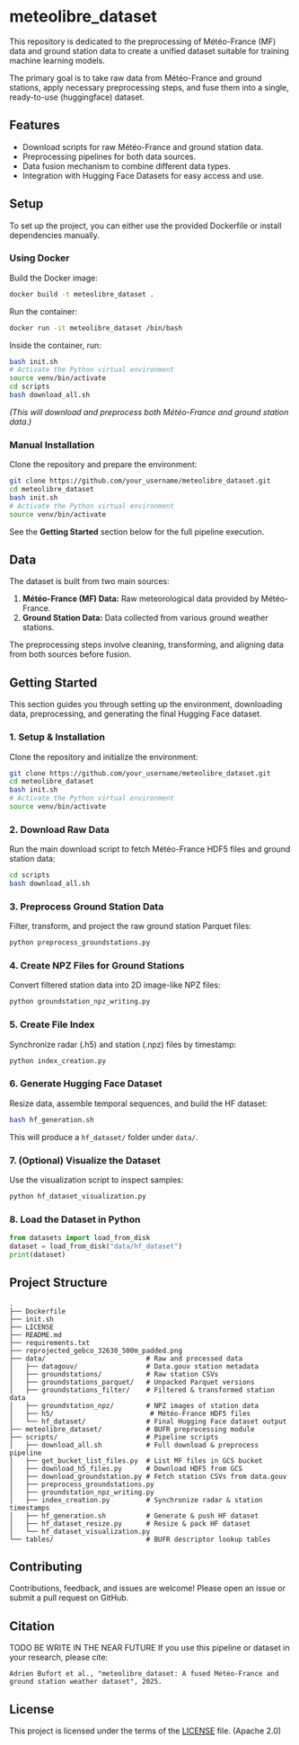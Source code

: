 # meteolibre_dataset

This repository is dedicated to the preprocessing of Météo-France (MF) data and ground station data to create a unified dataset suitable for training machine learning models.

The primary goal is to take raw data from Météo-France and ground stations, apply necessary preprocessing steps, and fuse them into a single, ready-to-use (huggingface) dataset.

## Features

- Download scripts for raw Météo-France and ground station data.
- Preprocessing pipelines for both data sources.
- Data fusion mechanism to combine different data types.
- Integration with Hugging Face Datasets for easy access and use.

## Setup

To set up the project, you can either use the provided Dockerfile or install dependencies manually.

### Using Docker

Build the Docker image:
```bash
docker build -t meteolibre_dataset .
```

Run the container:
```bash
docker run -it meteolibre_dataset /bin/bash
```

Inside the container, run:
```bash
bash init.sh
# Activate the Python virtual environment
source venv/bin/activate
cd scripts
bash download_all.sh
```  
*(This will download and preprocess both Météo-France and ground station data.)*

### Manual Installation

Clone the repository and prepare the environment:
```bash
git clone https://github.com/your_username/meteolibre_dataset.git
cd meteolibre_dataset
bash init.sh
# Activate the Python virtual environment
source venv/bin/activate
```

See the **Getting Started** section below for the full pipeline execution.

## Data

The dataset is built from two main sources:

1.  **Météo-France (MF) Data:** Raw meteorological data provided by Météo-France.
2.  **Ground Station Data:** Data collected from various ground weather stations.

The preprocessing steps involve cleaning, transforming, and aligning data from both sources before fusion.

## Getting Started

This section guides you through setting up the environment, downloading data, preprocessing, and generating the final Hugging Face dataset.

### 1. Setup & Installation

Clone the repository and initialize the environment:
```bash
git clone https://github.com/your_username/meteolibre_dataset.git
cd meteolibre_dataset
bash init.sh
# Activate the Python virtual environment
source venv/bin/activate
```

### 2. Download Raw Data

Run the main download script to fetch Météo-France HDF5 files and ground station data:
```bash
cd scripts
bash download_all.sh
```

### 3. Preprocess Ground Station Data

Filter, transform, and project the raw ground station Parquet files:
```bash
python preprocess_groundstations.py
```

### 4. Create NPZ Files for Ground Stations

Convert filtered station data into 2D image-like NPZ files:
```bash
python groundstation_npz_writing.py
```

### 5. Create File Index

Synchronize radar (.h5) and station (.npz) files by timestamp:
```bash
python index_creation.py
```

### 6. Generate Hugging Face Dataset

Resize data, assemble temporal sequences, and build the HF dataset:
```bash
bash hf_generation.sh
```
This will produce a `hf_dataset/` folder under `data/`.

### 7. (Optional) Visualize the Dataset

Use the visualization script to inspect samples:
```bash
python hf_dataset_visualization.py
```

### 8. Load the Dataset in Python

```python
from datasets import load_from_disk
dataset = load_from_disk("data/hf_dataset")
print(dataset)
```

## Project Structure

```
.
├── Dockerfile
├── init.sh
├── LICENSE
├── README.md
├── requirements.txt
├── reprojected_gebco_32630_500m_padded.png
├── data/                         # Raw and processed data
│   ├── datagouv/                 # Data.gouv station metadata
│   ├── groundstations/           # Raw station CSVs
│   ├── groundstations_parquet/   # Unpacked Parquet versions
│   ├── groundstations_filter/    # Filtered & transformed station data
│   ├── groundstation_npz/        # NPZ images of station data
│   ├── h5/                        # Météo-France HDF5 files
│   └── hf_dataset/               # Final Hugging Face dataset output
├── meteolibre_dataset/           # BUFR preprocessing module
├── scripts/                      # Pipeline scripts
│   ├── download_all.sh           # Full download & preprocess pipeline
│   ├── get_bucket_list_files.py  # List MF files in GCS bucket
│   ├── download_h5_files.py      # Download HDF5 from GCS
│   ├── download_groundstation.py # Fetch station CSVs from data.gouv
│   ├── preprocess_groundstations.py
│   ├── groundstation_npz_writing.py
│   ├── index_creation.py         # Synchronize radar & station timestamps
│   ├── hf_generation.sh          # Generate & push HF dataset
│   ├── hf_dataset_resize.py      # Resize & pack HF dataset
│   └── hf_dataset_visualization.py
└── tables/                       # BUFR descriptor lookup tables
``` 

## Contributing

Contributions, feedback, and issues are welcome! Please open an issue or submit a pull request on GitHub.

## Citation

TODO BE WRITE IN THE NEAR FUTURE
If you use this pipeline or dataset in your research, please cite:

```
Adrien Bufort et al., "meteolibre_dataset: A fused Météo-France and ground station weather dataset", 2025.
```

## License

This project is licensed under the terms of the [LICENSE](LICENSE) file. (Apache 2.0)
